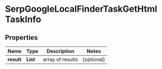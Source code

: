 # SerpGoogleLocalFinderTaskGetHtmlTaskInfo


## Properties

| Name | Type | Description | Notes |
|------------ | ------------- | ------------- | -------------|
**result** | **List<SerpGoogleLocalFinderTaskGetHtmlResultInfo>** | array of results |[optional]|